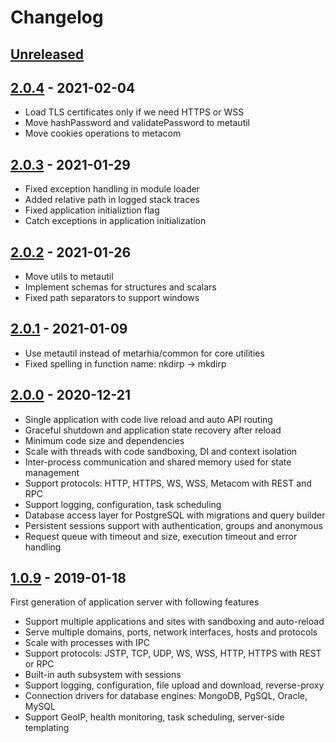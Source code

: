 # Changelog

## [Unreleased][unreleased]

## [2.0.4][] - 2021-02-04

- Load TLS certificates only if we need HTTPS or WSS
- Move hashPassword and validatePassword to metautil
- Move cookies operations to metacom

## [2.0.3][] - 2021-01-29

- Fixed exception handling in module loader
- Added relative path in logged stack traces
- Fixed application initializtion flag
- Catch exceptions in application initialization

## [2.0.2][] - 2021-01-26

- Move utils to metautil
- Implement schemas for structures and scalars
- Fixed path separators to support windows

## [2.0.1][] - 2021-01-09

- Use metautil instead of metarhia/common for core utilities
- Fixed spelling in function name: nkdirp -> mkdirp

## [2.0.0][] - 2020-12-21

- Single application with code live reload and auto API routing
- Graceful shutdown and application state recovery after reload
- Minimum code size and dependencies
- Scale with threads with code sandboxing, DI and context isolation
- Inter-process communication and shared memory used for state management
- Support protocols: HTTP, HTTPS, WS, WSS, Metacom with REST and RPC
- Support logging, configuration, task scheduling
- Database access layer for PostgreSQL with migrations and query builder
- Persistent sessions support with authentication, groups and anonymous
- Request queue with timeout and size, execution timeout and error handling

## [1.0.9][] - 2019-01-18

First generation of application server with following features

- Support multiple applications and sites with sandboxing and auto-reload
- Serve multiple domains, ports, network interfaces, hosts and protocols
- Scale with processes with IPC
- Support protocols: JSTP, TCP, UDP, WS, WSS, HTTP, HTTPS with REST or RPC
- Built-in auth subsystem with sessions
- Support logging, configuration, file upload and download, reverse-proxy
- Connection drivers for database engines: MongoDB, PgSQL, Oracle, MySQL
- Support GeoIP, health monitoring, task scheduling, server-side templating

[unreleased]: https://github.com/metarhia/impress/compare/v2.0.4...HEAD
[2.0.4]: https://github.com/metarhia/impress/compare/v2.0.3...v2.0.4
[2.0.3]: https://github.com/metarhia/impress/compare/v2.0.2...v2.0.3
[2.0.2]: https://github.com/metarhia/impress/compare/v2.0.1...v2.0.2
[2.0.1]: https://github.com/metarhia/impress/compare/v2.0.0...v2.0.1
[2.0.0]: https://github.com/metarhia/impress/compare/v1.0.9...v2.0.0
[1.0.9]: https://github.com/metarhia/impress/releases/tag/v1.0.9
